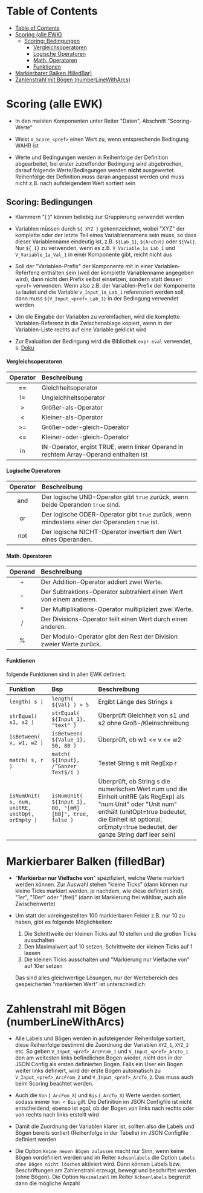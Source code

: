 # Table of Contents

- [Table of Contents](#table-of-contents)
- [Scoring (alle EWK)](#scoring-alle-ewk)
  - [Scoring: Bedingungen](#scoring-bedingungen)
      - [Vergleichsoperatoren](#vergleichsoperatoren)
      - [Logische Operatoren](#logische-operatoren)
      - [Math. Operatoren](#math-operatoren)
      - [Funktionen](#funktionen)
- [Markierbarer Balken (filledBar)](#markierbarer-balken-filledbar)
- [Zahlenstrahl mit Bögen (numberLineWithArcs)](#zahlenstrahl-mit-bögen-numberlinewitharcs)

# Scoring (alle EWK)

- In den meisten Komponenten unter Reiter "Daten", Abschnitt "Scoring-Werte"

- Weist `V_Score_<pref>` einen Wert zu, wenn entsprechende Bedingung WAHR ist

- Werte und Bedingungen werden in Reihenfolge der Definition abgearbeitet, bei erster zutreffender Bedingung wird abgebrochen, darauf folgende Werte/Bedingungen werden **nicht** ausgewertet. Reihenfolge der Definition muss daran angepasst werden und muss nicht z.B. nach aufsteigendem Wert sortiert sein

## Scoring: Bedingungen

- Klammern "( )" können beliebig zur Gruppierung verwendet werden

- Variablen müssen durch `${ XYZ }` gekennzeichnet, wobei "XYZ" der komplette oder der letzte Teil eines Variablennamens sein muss, so dass dieser Variablenname eindeutig ist, z.B. `${Lab_1}`, `${ArcCnt}` oder `${Val}`. Nur `${_1}` zu verwenden, wenn es z.B. `V_Variable_1a_Lab_1` und `V_Variable_1a_Val_1` in einer Komponente gibt, reicht nicht aus

- Soll der "Variablen-Prefix" der Komponente mit in einer Variablen-Referfenz enthalten sein (weil der komplette Variablenname angegeben wird), dann nicht den Prefix selbst einsetzen, sondern statt dessen `<pref>` verwenden. Wenn also z.B. der Variablen-Prefix der Komponente `1a` lautet und die Variable `V_Input_1a_Lab_1` referenziert werden soll, dann muss `${V_Input_<pref>_Lab_1}` in der Bedingung verwendet werden

- Um die Eingabe der Variablen zu vereinfachen, wird die komplette Variablen-Referenz in die Zwischenablage kopiert, wenn in der Variablen-Liste rechts auf eine Variable geklickt wird

- Zur Evaluation der Bedingung wird die Bibliothek `expr-eval` verwendet, s. [Doku](https://github.com/silentmatt/expr-eval?tab=readme-ov-file#expression-syntax)

#### Vergleichsoperatoren

| Operator        | Beschreibung                               |
|:---------------:|:-------------------------------------------|
| == | Gleichheitsoperator |
| != | Ungleichheitsoperator |
| >  | Größer-als-Operator  |
| <  | Kleiner-als-Operator |
| >= | Größer-oder-gleich-Operator |
| <= | Kleiner-oder-gleich-Operator |
| in | IN-Operator, ergibt TRUE, wenn linker Operand in rechtem Array-Operand enthalten ist |

#### Logische Operatoren

| Operator        | Beschreibung                              |
|:---------------:|:------------------------------------------|
| and | Der logische UND-Operator gibt `true` zurück, wenn beide Operanden `true` sind. |
| or  | Der logische ODER-Operator gibt `true` zurück, wenn mindestens einer der Operanden `true` ist. |
| not | Der logische NICHT-Operator invertiert den Wert eines Operanden. |

#### Math. Operatoren

| Operand        | Beschreibung                              |
|:--------------:|:------------------------------------------|
| + | Der Addition-Operator addiert zwei Werte.                                  |
| - | Der Subtraktions-Operator subtrahiert einen Wert von einem anderen.                              |
| * | Der Multiplikations-Operator multipliziert zwei Werte. |
| / | Der Divisions-Operator teilt einen Wert durch einen anderen. |
| % | Der Modulo-Operator gibt den Rest der Division zweier Werte zurück. |

#### Funktionen

folgende Funktionen sind in allen EWK definiert:

| Funktion | Bsp |Beschreibung |
|:---------|:----|:------------|
| `length( s )` | `length( ${Val} ) > 5` | Ergibt Länge des Strings s |
| `strEqual( s1, s2 )` | `strEqual( ${Input_1}, "text" )` | Überprüft Gleichheit von s1 und s2 ohne Groß-/Kleinschreibung |
| `isBetween( v, w1, w2 )` | `isBetween( ${Value_1}, 50, 80 )` | Überprüft, ob w1 <= v <= w2 |
| `match( s, r )` | `match( ${Input}, /^Ganzer Text$/i )` | Testet String s mit RegExp r |
| `isNumUnit( s, num, unitRE, unitOpt, orEmpty )` | `isNumUnit( ${Input_1}, 80, "[mM][bB]", true, false )` | Überprüft, ob String s die numerischen Wert num und die Einheit unitRE (als RegExp) als "num Unit" oder "Unit num" enthält (unitOpt=true bedeutet, die Einheit ist optional; orEmpty=true bedeutet, der ganze String darf leer sein) |





# Markierbarer Balken (filledBar)

- "**Markierbar nur Vielfache von**" spezifiziert, welche Werte markiert werden können. Zur Auswahl stehen "kleine Ticks" (dann können nur kleine Ticks markiert werden, je nachdem, wie diese definiert sind), "1er", "10er" oder "(frei)" (dann ist Markierung frei wählbar, auch alle Zwischenwerte)

-   Um statt der voreingestellten 100 markierbaren Felder z.B. nur 10 zu haben, gibt es folgende Möglichkeiten:

    1. Die Schrittweite der kleinen Ticks auf 10 stellen und die großen Ticks ausschalten
    2. Den Maximalwert auf 10 setzen, Schrittweite der kleinen Ticks auf 1 lassen
    3. Die kleinen Ticks ausschalten und "Markierung nur Vielfache von" auf 10er setzen

    Das sind alles gleichwertige Lösungen, nur der Wertebereich des gespeicherten "markierten Wert" ist unterschiedlich




# Zahlenstrahl mit Bögen (numberLineWithArcs)

- Alle Labels und Bögen werden in aufsteigender Reihenfolge sortiert, diese Reihenfolge bestimmt die Zuordnung der Variablen `XYZ_1`, `XYZ_2` etc. So geben `V_Input_<pref>_ArcFrom_1` und `V_Input_<pref>_ArcTo_1` den am weitesten links befindlichen Bogen wieder, nicht den in der JSON Config als ersten definierten Bogen. Falls ein User ein Bogen weiter links definiert, wird der erste Bogen automatisch zu `V_Input_<pref>_ArcFrom_2` und `V_Input_<pref>_ArcTo_2`. Das muss auch beim Scoring beachtet werden.

- Auch die `Von` (`_ArcFom_X`) und `Bis` (`_ArcTo_X`) Werte werden sortiert, sodass immer `Von < Bis` gilt. Die Definition im JSON Configfile ist nicht entscheidend, ebenso ist egal, ob der Bogen von links nach rechts oder von rechts nach links erstellt wird

- Damit die Zuordnung der Variablen klarer ist, sollten also die Labels und Bögen bereits sortiert (Reihenfolge in der Tabelle) im JSON Configfile definiert werden

- Die Option `Keine neuen Bögen zulassen` macht nur Sinn, wenn keine Bögen vordefiniert werden und im Reiter `Achsenlabels` die Option `Labels ohne Bögen nicht löschen` aktiviert wird. Dann können Labels bzw. Beschriftungen am Zahlenstrahl erzeugt, bewegt und beschriftet werden (ohne Bögen). Die Option `Maximalzahl` im Reiter `Achsenlabels` begrenzt dann die mögliche Anzahl


